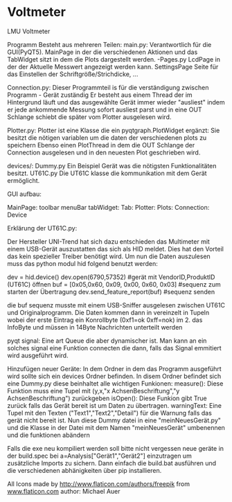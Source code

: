 # Voltmeter
LMU Voltmeter

Programm Besteht aus mehreren Teilen:
main.py:
  Verantwortlich für die GUI(PyQT5).
  MainPage in der die verschiedenen Aktionen und das TabWidget sitzt in dem die Plots dargestellt werden.
  -Pages.py
    LcdPage in der der Aktuelle Messwert angezeigt werden kann.
    SettingsPage Seite für das Einstellen der Schriftgröße/Strichdicke, ...

Connection.py:
  Dieser Programmteil is für die verständigung zwischen Programm - Gerät zuständig
  Er besteht aus einem Thread der im Hintergrund läuft und das ausgewählte Gerät immer wieder "ausliest" indem er jede ankommende Messung sofort ausliest parst und in eine OUT Schlange schiebt die später vom Plotter ausgelesen wird.

Plotter.py:
  Plotter ist eine Klasse die ein pyqtgraph.PlotWidget ergänzt:
  Sie besitzt die nötigen variablen um die daten der verschiedenen plots zu speichern
  Ebenso einen PlotThread in dem die OUT Schlange der Connection ausgelesen und in den neuesten Plot geschrieben wird.

devices/:
  Dummy.py Ein Beispiel Gerät was die nötigsten Funktionalitäten besitzt.
  UT61C.py Die UT61C klasse die kommunikation mit dem Gerät ermöglicht.


GUI aufbau:

MainPage:
  toolbar
    menuBar
  tabWidget:
    Tab:
      Plotter:
        Plots:
          Connection:
            Device

Erklärung der UT61C.py:

Der Hersteller UNI-Trend hat sich dazu entschieden das Multimeter mit einem USB-Gerät auszustatten das sich als HID meldet. Dies hat den Vorteil das kein spezieller Treiber benötigt wird. Um nun die Daten auszulesen muss das python modul hid folgend benutzt werden:

  dev = hid.device()
  dev.open(6790,57352) #gerät mit VendorID,ProduktID (UT61C) öffnen
  buf = [0x05,0x60, 0x09, 0x00, 0x60, 0x03] #sequenz zum starten der Übertragung
  dev.send_feature_report(buf) #sequenz senden

die buf sequenz musste mit einem USB-Sniffer ausgelesen zwischen UT61C und Originalprogramm.
Die Daten kommen dann in vereinzelt in Tupeln wobei der erste Eintrag ein Konrollbyte (0xf1=ok 0xff=nok) im 2. das InfoByte und müssen in 14Byte Nachrichten unterteilt werden 	


pyqt signal:
  Eine art Queue die aber dynamischer ist. Man kann an ein solches signal eine Funktion connecten die dann,
  falls das Signal emmitiert wird ausgeführt wird.


Hinzufügen neuer Geräte:
  In dem Ordner in dem das Programm ausgeführt wird sollte sich ein devices Ordner befinden.
  In disem Ordner befindet sich eine Dummy.py diese beinhaltet alle wichtigen Funkionen:
    measure(): Diese Funktion muss eine Tupel mit (y,x,"x AchsenBeschriftung","y AchsenBeschriftung") zurückgeben
    isOpen(): Diese Funkion gibt True zurück falls das Gerät bereit ist um Daten zu übertragen.
    warningText: Eine Tupel mit den Texten ("Text1","Text2","Detail") für die Warnung falls das gerät nicht bereit ist.
  Nun diese Dummy datei in eine "meinNeuesGerät.py" und die Klasse in der Datei mit dem Namen "meinNeuesGerät" umbenennen und die funktionen abändern

Falls die exe neu kompiliert werden soll bitte nicht vergessen neue geräte in der build.spec bei a=Analysis["Gerät1","Gerät2"] einzutragen um zusätzliche Imports zu sichern. Dann einfach die build.bat ausführen und die verschiedenen abhänigkeiten über pip installieren.



All Icons made by http://www.flaticon.com/authors/freepik from www.flaticon.com
author: Michael Auer

